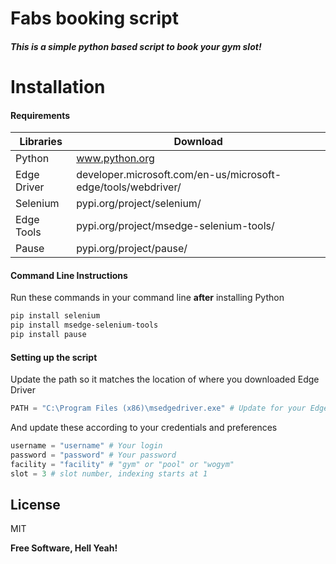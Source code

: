 # Fabs booking script
##### This is a simple python based script to book your gym slot!

# Installation 
#### Requirements
| Libraries | Download |
| ------ | ------ |
| Python | www.python.org |
| Edge Driver | developer.microsoft.com/en-us/microsoft-edge/tools/webdriver/ |
| Selenium | pypi.org/project/selenium/ |
| Edge Tools | pypi.org/project/msedge-selenium-tools/ |
| Pause | pypi.org/project/pause/ |

#### Command Line Instructions
Run these commands in your command line **after** installing Python
```sh
pip install selenium
pip install msedge-selenium-tools
pip install pause
```

#### Setting up the script
Update the path so it matches the location of where you downloaded Edge Driver
``` python
PATH = "C:\Program Files (x86)\msedgedriver.exe" # Update for your Edge driver
```

And update these according to your credentials and preferences
```python
username = "username" # Your login
password = "password" # Your password
facility = "facility" # "gym" or "pool" or "wogym"
slot = 3 # slot number, indexing starts at 1
```


## License

MIT

**Free Software, Hell Yeah!**
